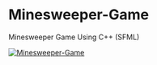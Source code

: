 # Minesweeper-Game
Minesweeper Game Using C++ (SFML) 

[![Minesweeper-Game](https://img.youtube.com/vi/RmpSnfVZZmI/0.jpg)](https://www.youtube.com/watch?v=RmpSnfVZZmI)
